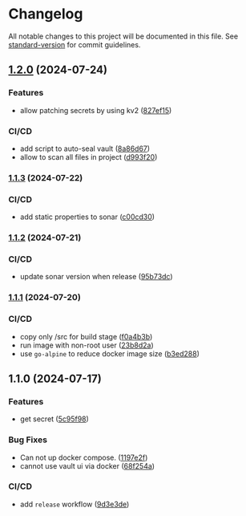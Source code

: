 # Changelog

All notable changes to this project will be documented in this file. See [standard-version](https://github.com/conventional-changelog/standard-version) for commit guidelines.

## [1.2.0](https://github.com/Utconnect/coffer/compare/v1.1.3...v1.2.0) (2024-07-24)


### Features

* allow patching secrets by using kv2 ([827ef15](https://github.com/Utconnect/coffer/commit/827ef157432b4cbd884c48b86c3b2b39269c813a))


### CI/CD

* add script to auto-seal vault ([8a86d67](https://github.com/Utconnect/coffer/commit/8a86d671773d029fbba18f13a2f224b8116ea5b8))
* allow to scan all files in project ([d993f20](https://github.com/Utconnect/coffer/commit/d993f203a95af93defc4021078f524e2f539262e))

### [1.1.3](https://github.com/Utconnect/coffer/compare/v1.1.2...v1.1.3) (2024-07-22)


### CI/CD

* add static properties to sonar ([c00cd30](https://github.com/Utconnect/coffer/commit/c00cd30f618b3c1d677dc003471efc570c150329))

### [1.1.2](https://github.com/Utconnect/coffer/compare/v1.1.1...v1.1.2) (2024-07-21)


### CI/CD

* update sonar version when release ([95b73dc](https://github.com/Utconnect/coffer/commit/95b73dcea279ac36e1a101dc444006f03f754393))

### [1.1.1](https://github.com/Utconnect/coffer/compare/v1.1.0...v1.1.1) (2024-07-20)


### CI/CD

* copy only /src for build stage ([f0a4b3b](https://github.com/Utconnect/coffer/commit/f0a4b3b3c6e04c2e4637ddbd72491694c4adc40f))
* run image with non-root user ([23b8d2a](https://github.com/Utconnect/coffer/commit/23b8d2a00bdecd879f46006a226359d621985b0d))
* use `go-alpine` to reduce docker image size ([b3ed288](https://github.com/Utconnect/coffer/commit/b3ed288a395d1b9232932bac2cabada2273ecc27))

## 1.1.0 (2024-07-17)


### Features

* get secret ([5c95f98](https://github.com/Utconnect/coffer/commit/5c95f981c92f4ffa4034226dde6a3c68ae847a9e))


### Bug Fixes

* Can not up docker compose. ([1197e2f](https://github.com/Utconnect/coffer/commit/1197e2fdec3dcb9464f36bed690ceda1c79d7579))
* cannot use vault ui via docker ([68f254a](https://github.com/Utconnect/coffer/commit/68f254a77083e3893fad4af2f713295297a7de13))


### CI/CD

* add `release` workflow ([9d3e3de](https://github.com/Utconnect/coffer/commit/9d3e3dea9fef1a74856d637c53de35462c0da93c))
